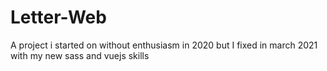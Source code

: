 # Letter-Web
A project i started on without enthusiasm in 2020 but I fixed in march 2021 with my new sass and vuejs skills
